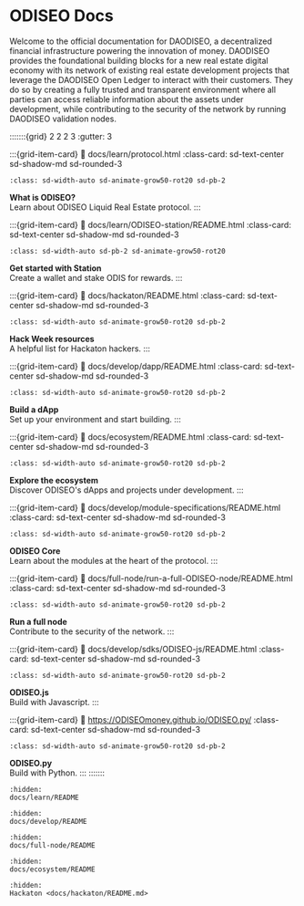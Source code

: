# ODISEO Docs

Welcome to the official documentation for DAODISEO, a decentralized financial infrastructure powering the innovation of money. DAODISEO provides the foundational building blocks for a new real estate digital economy with its network of existing real estate development projects that leverage the DAODISEO Open Ledger to interact with their customers. They do so by creating a fully trusted and transparent environment where all parties can access reliable information about the assets under development, while contributing to the security of the network by running DAODISEO validation nodes. 

:::::::{grid} 2 2 2 3
:gutter: 3

:::{grid-item-card}
:link: docs/learn/protocol.html
:class-card: sd-text-center sd-shadow-md sd-rounded-3
```{image} /img/icon_ODISEO.svg
:class: sd-width-auto sd-animate-grow50-rot20 sd-pb-2
```
**What is ODISEO?**  
Learn about ODISEO Liquid Real Estate protocol.
:::

:::{grid-item-card}
:link: docs/learn/ODISEO-station/README.html
:class-card: sd-text-center sd-shadow-md sd-rounded-3
```{image} /img/wallets_station.svg
:class: sd-width-auto sd-pb-2 sd-animate-grow50-rot20
```
**Get started with Station**  
Create a wallet and stake ODIS for rewards.
:::

:::{grid-item-card}
:link: docs/hackaton/README.html
:class-card: sd-text-center sd-shadow-md sd-rounded-3
```{image} /img/hackaton_icon.svg
:class: sd-width-auto sd-animate-grow50-rot20 sd-pb-2
```
**Hack Week resources**  
A helpful list for Hackaton hackers.
:::

:::{grid-item-card}
:link: docs/develop/dapp/README.html
:class-card: sd-text-center sd-shadow-md sd-rounded-3
```{image} /img/icon_smartcontract.svg
:class: sd-width-auto sd-animate-grow50-rot20 sd-pb-2
```
**Build a dApp**  
Set up your environment and start building.
:::

:::{grid-item-card}
:link: docs/ecosystem/README.html
:class-card: sd-text-center sd-shadow-md sd-rounded-3
```{image} /img/Ecosystem_ver1.svg
:class: sd-width-auto sd-animate-grow50-rot20 sd-pb-2
```
**Explore the ecosystem**  
Discover ODISEO's dApps and projects under development.
:::

:::{grid-item-card}
:link: docs/develop/module-specifications/README.html
:class-card: sd-text-center sd-shadow-md sd-rounded-3
```{image} /img/icon_core.svg
:class: sd-width-auto sd-animate-grow50-rot20 sd-pb-2
```
**ODISEO Core**  
Learn about the modules at the heart of the protocol.
:::

:::{grid-item-card}
:link: docs/full-node/run-a-full-ODISEO-node/README.html
:class-card: sd-text-center sd-shadow-md sd-rounded-3
```{image} /img/icon_node.svg
:class: sd-width-auto sd-animate-grow50-rot20 sd-pb-2
```
**Run a full node**  
Contribute to the security of the network.
:::

:::{grid-item-card}
:link: docs/develop/sdks/ODISEO-js/README.html
:class-card: sd-text-center sd-shadow-md sd-rounded-3
```{image} /img/ODISEO_js.svg
:class: sd-width-auto sd-animate-grow50-rot20 sd-pb-2
```
**ODISEO.js**  
Build with Javascript.
:::

:::{grid-item-card}
:link: https://ODISEOmoney.github.io/ODISEO.py/
:class-card: sd-text-center sd-shadow-md sd-rounded-3
```{image} /img/ODISEO_sdk.svg
:class: sd-width-auto sd-animate-grow50-rot20 sd-pb-2
```
**ODISEO.py**  
Build with Python.
:::
:::::::


```{toctree}
:hidden:
docs/learn/README
```

```{toctree}
:hidden:
docs/develop/README
```

```{toctree}
:hidden:
docs/full-node/README
```

```{toctree}
:hidden:
docs/ecosystem/README
```

```{toctree}
:hidden:
Hackaton <docs/hackaton/README.md>
```

